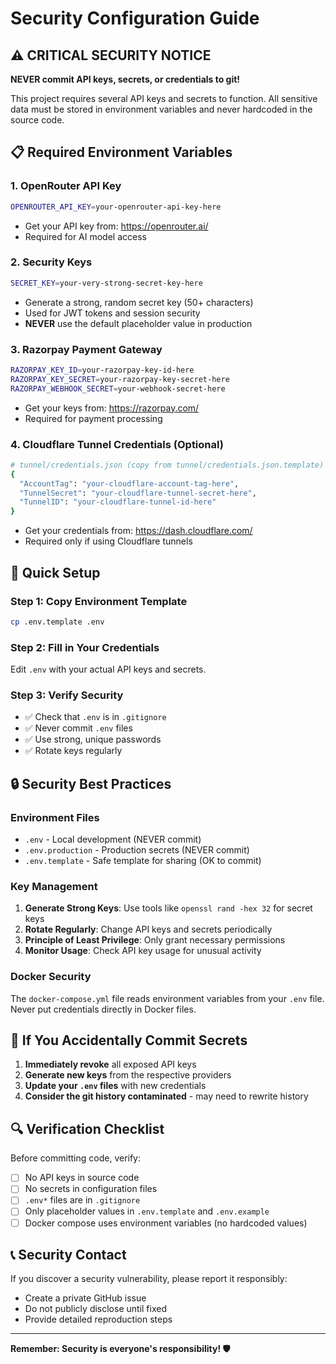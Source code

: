 # Security Configuration Guide

## ⚠️ CRITICAL SECURITY NOTICE

**NEVER commit API keys, secrets, or credentials to git!**

This project requires several API keys and secrets to function. All sensitive data must be stored in environment variables and never hardcoded in the source code.

## 📋 Required Environment Variables

### 1. OpenRouter API Key
```bash
OPENROUTER_API_KEY=your-openrouter-api-key-here
```
- Get your API key from: https://openrouter.ai/
- Required for AI model access

### 2. Security Keys
```bash
SECRET_KEY=your-very-strong-secret-key-here
```
- Generate a strong, random secret key (50+ characters)
- Used for JWT tokens and session security
- **NEVER** use the default placeholder value in production

### 3. Razorpay Payment Gateway
```bash
RAZORPAY_KEY_ID=your-razorpay-key-id-here
RAZORPAY_KEY_SECRET=your-razorpay-key-secret-here
RAZORPAY_WEBHOOK_SECRET=your-webhook-secret-here
```
- Get your keys from: https://razorpay.com/
- Required for payment processing

### 4. Cloudflare Tunnel Credentials (Optional)
```bash
# tunnel/credentials.json (copy from tunnel/credentials.json.template)
{
  "AccountTag": "your-cloudflare-account-tag-here",
  "TunnelSecret": "your-cloudflare-tunnel-secret-here", 
  "TunnelID": "your-cloudflare-tunnel-id-here"
}
```
- Get your credentials from: https://dash.cloudflare.com/
- Required only if using Cloudflare tunnels

## 🚀 Quick Setup

### Step 1: Copy Environment Template
```bash
cp .env.template .env
```

### Step 2: Fill in Your Credentials
Edit `.env` with your actual API keys and secrets.

### Step 3: Verify Security
- ✅ Check that `.env` is in `.gitignore`
- ✅ Never commit `.env` files
- ✅ Use strong, unique passwords
- ✅ Rotate keys regularly

## 🔒 Security Best Practices

### Environment Files
- `.env` - Local development (NEVER commit)
- `.env.production` - Production secrets (NEVER commit)
- `.env.template` - Safe template for sharing (OK to commit)

### Key Management
1. **Generate Strong Keys**: Use tools like `openssl rand -hex 32` for secret keys
2. **Rotate Regularly**: Change API keys and secrets periodically
3. **Principle of Least Privilege**: Only grant necessary permissions
4. **Monitor Usage**: Check API key usage for unusual activity

### Docker Security
The `docker-compose.yml` file reads environment variables from your `.env` file. Never put credentials directly in Docker files.

## 🚨 If You Accidentally Commit Secrets

1. **Immediately revoke** all exposed API keys
2. **Generate new keys** from the respective providers
3. **Update your `.env` files** with new credentials
4. **Consider the git history contaminated** - may need to rewrite history

## 🔍 Verification Checklist

Before committing code, verify:
- [ ] No API keys in source code
- [ ] No secrets in configuration files
- [ ] `.env*` files are in `.gitignore`
- [ ] Only placeholder values in `.env.template` and `.env.example`
- [ ] Docker compose uses environment variables (no hardcoded values)

## 📞 Security Contact

If you discover a security vulnerability, please report it responsibly:
- Create a private GitHub issue
- Do not publicly disclose until fixed
- Provide detailed reproduction steps

---

**Remember: Security is everyone's responsibility! 🛡️**